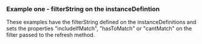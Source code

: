 ### Example one - filterString on the instanceDefintion
These examples have the filterString defined on the instanceDefinitions
and sets the properties "includeIfMatch", "hasToMatch" or
"cantMatch" on the filter passed to the refresh method.